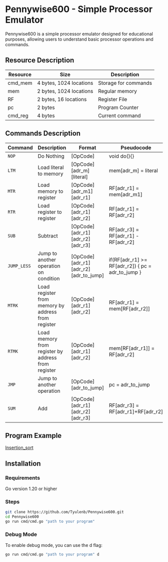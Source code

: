 # Pennywise600 - Simple Processor Emulator

Pennywise600 is a simple processor emulator designed for educational purposes, allowing users to understand basic processor operations and commands.

## Resource Description

| Resource | Size                    | Description                        |
|----------|-------------------------|------------------------------------|
| cmd_mem  | 4 bytes, 1024 locations | Storage for commands               |
| mem      | 2 bytes, 1024 locations | Regular memory                     |
| RF       | 2 bytes, 16 locations   | Register File                      |
| pc       | 2 bytes                 | Program Counter                    |
| cmd_reg  | 4 bytes                 | Current command                    |

## Commands Description

| Command     | Description                              | Format                          | Pseudocode                                         |
|-------------|------------------------------------------|----------------------------------|---------------------------------------------------|
| `NOP`       | Do Nothing                               | [OpCode]                        | void do(){}                                       |
| `LTM`       | Load literal to memory                   | [OpCode][adr_m][literal]       | mem[adr_m] = literal                              |
| `MTR`       | Load memory to register                  | [OpCode][adr_m1][adr_r1]       | RF[adr_r1] = mem[adr_m1]                         |
| `RTR`       | Load register to register                | [OpCode][adr_r1][adr_r2]       | RF[adr_r1] = RF[adr_r2]                           |
| `SUB`       | Subtract                                 | [OpCode][adr_r1][adr_r2][adr_r3]| RF[adr_r3] = RF[adr_r1] - RF[adr_r2]              |
| `JUMP_LESS` | Jump to another operation on condition    | [OpCode][adr_r1][adr_r2][adr_to_jump]| if(RF[adr_r1] >= RF[adr_r2]) { pc = adr_to_jump } |
| `MTRK`      | Load register from memory by address from register | [OpCode][adr_r1][adr_r2] | RF[adr_r1] = mem[RF[adr_r2]]                       |
| `RTMK`      | Load memory from register by address from register | [OpCode][adr_r1][adr_r2] | mem[RF[adr_r1]] = RF[adr_r2]                       |
| `JMP`       | Jump to another operation                | [OpCode][adr_to_jump]          | pc = adr_to_jump                                   |
| `SUM`       | Add                                     | [OpCode][adr_r1][adr_r2][adr_r3]| RF[adr_r3] = RF[adr_r1]+RF[adr_r2]|

## Program Example
[Insertion_sort](https://github.com/Tyulenb/Pennywise600/blob/main/insertion_sort.txt)

## Installation
### Requirements
Go version 1.20 or higher
### Steps
```bash
git clone https://github.com/Tyulenb/Pennywise600.git
cd Pennywise600
go run cmd/cmd.go "path to your program"
```
### Debug Mode
To enable debug mode, you can use the d flag:
```bash
go run cmd/cmd.go "path to your program" d

